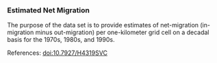 ### Estimated Net Migration
The purpose of the data set is to provide estimates of net-migration (in-migration minus out-migration) per one-kilometer grid cell on a decadal basis for the 1970s, 1980s, and 1990s.

References: [doi:10.7927/H4319SVC](https://doi.org/10.7927/H4319SVC)
